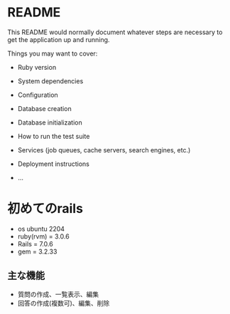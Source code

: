 # README

This README would normally document whatever steps are necessary to get the
application up and running.

Things you may want to cover:

* Ruby version

* System dependencies

* Configuration

* Database creation

* Database initialization

* How to run the test suite

* Services (job queues, cache servers, search engines, etc.)

* Deployment instructions

* ...


# 初めてのrails
- os ubuntu 2204
- ruby(rvm) = 3.0.6
- Rails = 7.0.6
- gem = 3.2.33

## 主な機能
- 質問の作成、一覧表示、編集
- 回答の作成(複数可)、編集、削除
